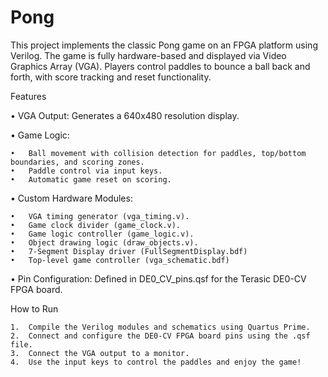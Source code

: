 # Pong
This project implements the classic Pong game on an FPGA platform using Verilog. The game is fully hardware-based and displayed via Video Graphics Array (VGA). Players control paddles to bounce a ball back and forth, with score tracking and reset functionality.

Features

• VGA Output: Generates a 640x480 resolution display.

•	Game Logic:

	•	Ball movement with collision detection for paddles, top/bottom boundaries, and scoring zones.
	•	Paddle control via input keys.
	•	Automatic game reset on scoring.
 
•	Custom Hardware Modules:

	•	VGA timing generator (vga_timing.v).
	•	Game clock divider (game_clock.v).
	•	Game logic controller (game_logic.v).
	•	Object drawing logic (draw_objects.v).
	•	7-Segment Display driver (FullSegmentDisplay.bdf)
	•	Top-level game controller (vga_schematic.bdf)
 
•	Pin Configuration: Defined in DE0_CV_pins.qsf for the Terasic DE0-CV FPGA board.

 How to Run

	1.	Compile the Verilog modules and schematics using Quartus Prime.
	2.	Connect and configure the DE0-CV FPGA board pins using the .qsf file.
	3.	Connect the VGA output to a monitor.
	4.	Use the input keys to control the paddles and enjoy the game!
